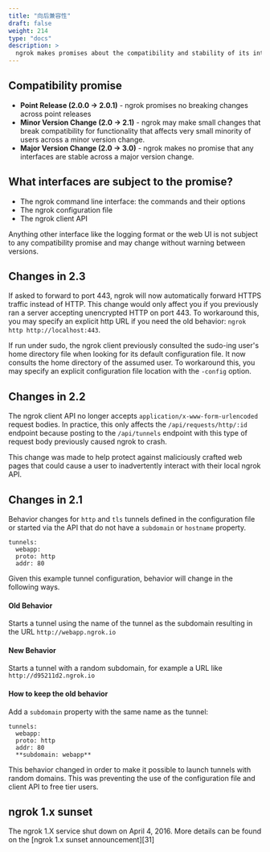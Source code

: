 ```yaml
---
title: "向后兼容性"
draft: false
weight: 214
type: "docs"
description: >
  ngrok makes promises about the compatibility and stability of its interfaces so that you can can confidently build integrations on top and know what changes to expect when upgrading to newer versions.
---
```


## Compatibility promise

- **Point Release (2.0.0 -> 2.0.1)** \- ngrok promises no breaking changes across point releases
- **Minor Version Change (2.0 -> 2.1)** \- ngrok may make small changes that break compatibility for functionality that affects very small minority of users across a minor version change.
- **Major Version Change (2.0 -> 3.0)** \- ngrok makes no promise that any interfaces are stable across a major version change.

## What interfaces are subject to the promise?

- The ngrok command line interface: the commands and their options
- The ngrok configuration file
- The ngrok client API

Anything other interface like the logging format or the web UI is not subject to any compatibility promise and may change without warning between versions.

## Changes in 2.3

If asked to forward to port 443, ngrok will now automatically forward HTTPS traffic instead of HTTP. This change would only affect you if you previously ran a server accepting unencrypted HTTP on port 443. To workaround this, you may specify an explicit http URL if you need the old behavior: `ngrok http http://localhost:443`.

If run under sudo, the ngrok client previously consulted the sudo-ing user's home directory file when looking for its default configuration file. It now consults the home directory of the assumed user. To workaround this, you may specify an explicit configuration file location with the `-config` option.

## Changes in 2.2

The ngrok client API no longer accepts `application/x-www-form-urlencoded` request bodies. In practice, this only affects the `/api/requests/http/:id` endpoint because posting to the `/api/tunnels` endpoint with this type of request body previously caused ngrok to crash.

This change was made to help protect against maliciously crafted web pages that could cause a user to inadvertently interact with their local ngrok API.

## Changes in 2.1

Behavior changes for `http` and `tls` tunnels defined in the configuration file or started via the API that do not have a `subdomain` or `hostname` property.

    tunnels:
      webapp:
      proto: http
      addr: 80

Given this example tunnel configuration, behavior will change in the following ways.

#### Old Behavior

Starts a tunnel using the name of the tunnel as the subdomain resulting in the URL `http://webapp.ngrok.io`

#### New Behavior

Starts a tunnel with a random subdomain, for example a URL like `http://d95211d2.ngrok.io`

#### How to keep the old behavior

Add a `subdomain` property with the same name as the tunnel:

    tunnels:
      webapp:
      proto: http
      addr: 80
      **subdomain: webapp**

This behavior changed in order to make it possible to launch tunnels with random domains. This was preventing the use of the configuration file and client API to free tier users.

## ngrok 1.x sunset

The ngrok 1.X service shut down on April 4, 2016. More details can be found on the [ngrok 1.x sunset announcement][31]

